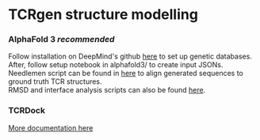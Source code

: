 # TCRgen structure modelling
### AlphaFold 3 *recommended*
Follow installation on DeepMind's github [here](https://github.com/google-deepmind/alphafold3) to set up genetic databases.  
After, follow setup notebook in alphafold3/ to create input JSONs.  
Needlemen script can be found in [here](tcrdock/scripts/rmsd.ipynb) to align generated sequences to ground truth TCR structures.  
RMSD and interface analysis scripts can also be found [here](tcrdock/scripts/rmsd.ipynb).

### TCRDock
[More documentation here](tcrdock/)
